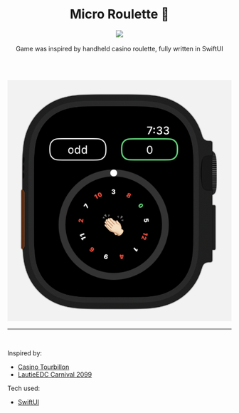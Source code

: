 <br>

<h1 align="center">Micro Roulette 🎰</h1>

<p align="center">
  <a href="https://developer.apple.com/swift/"><img src="https://badgen.net/badge/Swift/5.5/orange"/></a>
  <!-- <a href="https://github.com/lalabuy948/MiniSpaceJourney/releases"><img src="https://badgen.net/github/release/lalabuy948/MiniSpaceJourney"/></a> -->
</p>

<p align="center">
  Game was inspired by handheld casino roulette, fully written in SwiftUI    
</p>

<br><br>

![preview](/github/Preview.png)

<hr>
<br>

Inspired by: 
- [Casino Tourbillon ](https://jacobandco.com/timepieces/high-complication-masterpieces/casino-roulette-tourbillon)
- [LautieEDC Carnival 2099](https://lautie.com/product/carnival-spinner/)

Tech used: 
- [SwiftUI](https://developer.apple.com/documentation/swiftui)
